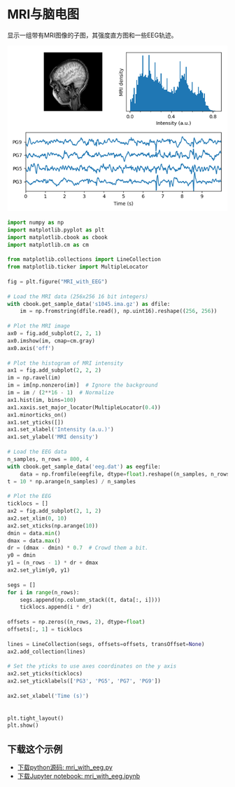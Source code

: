 # MRI与脑电图

显示一组带有MRI图像的子图，其强度直方图和一些EEG轨迹。

![MRI与脑电图示例](/static/images/gallery/sphx_glr_mri_with_eeg_001.png)

```python
import numpy as np
import matplotlib.pyplot as plt
import matplotlib.cbook as cbook
import matplotlib.cm as cm

from matplotlib.collections import LineCollection
from matplotlib.ticker import MultipleLocator

fig = plt.figure("MRI_with_EEG")

# Load the MRI data (256x256 16 bit integers)
with cbook.get_sample_data('s1045.ima.gz') as dfile:
    im = np.fromstring(dfile.read(), np.uint16).reshape((256, 256))

# Plot the MRI image
ax0 = fig.add_subplot(2, 2, 1)
ax0.imshow(im, cmap=cm.gray)
ax0.axis('off')

# Plot the histogram of MRI intensity
ax1 = fig.add_subplot(2, 2, 2)
im = np.ravel(im)
im = im[np.nonzero(im)]  # Ignore the background
im = im / (2**16 - 1)  # Normalize
ax1.hist(im, bins=100)
ax1.xaxis.set_major_locator(MultipleLocator(0.4))
ax1.minorticks_on()
ax1.set_yticks([])
ax1.set_xlabel('Intensity (a.u.)')
ax1.set_ylabel('MRI density')

# Load the EEG data
n_samples, n_rows = 800, 4
with cbook.get_sample_data('eeg.dat') as eegfile:
    data = np.fromfile(eegfile, dtype=float).reshape((n_samples, n_rows))
t = 10 * np.arange(n_samples) / n_samples

# Plot the EEG
ticklocs = []
ax2 = fig.add_subplot(2, 1, 2)
ax2.set_xlim(0, 10)
ax2.set_xticks(np.arange(10))
dmin = data.min()
dmax = data.max()
dr = (dmax - dmin) * 0.7  # Crowd them a bit.
y0 = dmin
y1 = (n_rows - 1) * dr + dmax
ax2.set_ylim(y0, y1)

segs = []
for i in range(n_rows):
    segs.append(np.column_stack((t, data[:, i])))
    ticklocs.append(i * dr)

offsets = np.zeros((n_rows, 2), dtype=float)
offsets[:, 1] = ticklocs

lines = LineCollection(segs, offsets=offsets, transOffset=None)
ax2.add_collection(lines)

# Set the yticks to use axes coordinates on the y axis
ax2.set_yticks(ticklocs)
ax2.set_yticklabels(['PG3', 'PG5', 'PG7', 'PG9'])

ax2.set_xlabel('Time (s)')


plt.tight_layout()
plt.show()
```

## 下载这个示例
            
- [下载python源码: mri_with_eeg.py](https://matplotlib.org/_downloads/mri_with_eeg.py)
- [下载Jupyter notebook: mri_with_eeg.ipynb](https://matplotlib.org/_downloads/mri_with_eeg.ipynb)